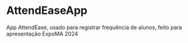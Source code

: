 
# AttendEaseApp

App AttendEase, usado para registrar frequência de alunos, feito para apresentação ExpoMA 2024

